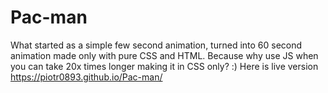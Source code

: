 # Pac-man
What started as a simple few second animation, turned into 60 second animation made only with pure CSS and HTML. Because why use JS when you can take 20x times longer making it in CSS only? :)
Here is live version https://piotr0893.github.io/Pac-man/
